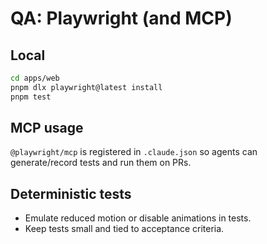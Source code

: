 # QA: Playwright (and MCP)

## Local
```bash
cd apps/web
pnpm dlx playwright@latest install
pnpm test
```

## MCP usage
`@playwright/mcp` is registered in `.claude.json` so agents can generate/record tests and run them on PRs.

## Deterministic tests
- Emulate reduced motion or disable animations in tests.
- Keep tests small and tied to acceptance criteria.
